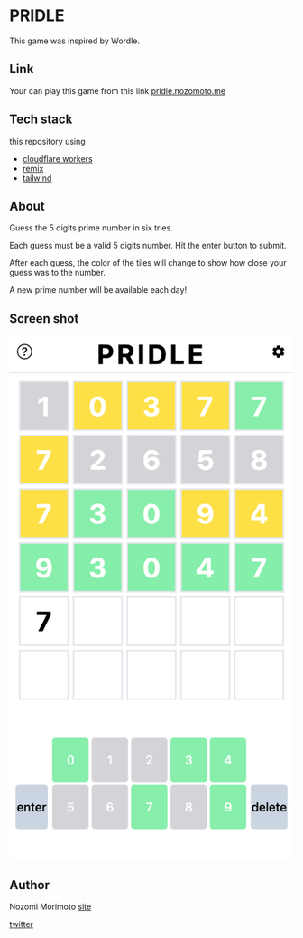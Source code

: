 # PRIDLE
This game was inspired by Wordle.

## Link

Your can play this game from this link
[pridle.nozomoto.me](https://pridle.nozomoto.me/)

## Tech stack

this repository using
- [cloudflare workers](https://workers.cloudflare.com/)
- [remix](https://remix.run/)
- [tailwind](https://tailwindcss.com/)

## About

Guess the 5 digits prime number in six tries.

Each guess must be a valid 5 digits number. Hit the enter button to submit.

After each guess, the color of the tiles will change to show how close your guess was to the number.

A new prime number will be available each day!

## Screen shot

![image](./docs/screenshot.png)

## Author
Nozomi Morimoto
[site](https://blog.nozomoto.me)

[twitter](https://twitter.com/nz66zn)
